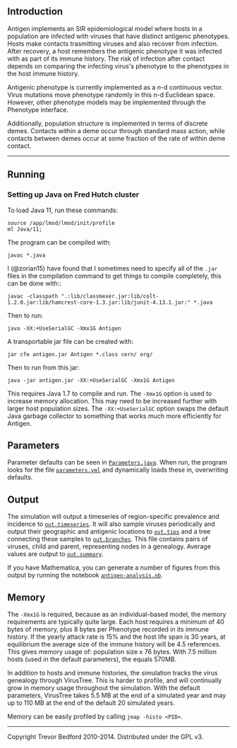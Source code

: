 ## Introduction

Antigen implements an SIR epidemiological model where hosts in a population are infected with
viruses that have distinct antigenic phenotypes.  Hosts make contacts trasmitting viruses and also
recover from infection.  After recovery, a host remembers the antigenic phenotype it was infected
with as part of its immune history.  The risk of infection after contact depends on comparing the
infecting virus's phenotype to the phenotypes in the host immune history.

Antigenic phenotype is currently implemented as a *n*-d continuous vector.  Virus mutations move
phenotype randomly in this *n*-d Euclidean space.  However, other phenotype models may be
implemented through the Phenotype interface.

Additionally, population structure is implemented in terms of discrete demes.  Contacts within a
deme occur through standard mass action, while contacts between demes occur at some fraction of the
rate of within deme contact.

-------------------------------------------

## Running

### Setting up Java on Fred Hutch cluster


To load Java 11, run these commands:

	source /app/lmod/lmod/init/profile
	ml Java/11;



The program can be compiled with:

	javac *.java


I (@zorian15) have found that I sometimes need to specify all of the `.jar` files in the compilation command to get things to compile completely, this can be done with::

	javac -classpath ".:lib/classmexer.jar:lib/colt-1.2.0.jar:lib/hamcrest-core-1.3.jar:lib/junit-4.13.1.jar:" *.java

Then to run:

	java -XX:+UseSerialGC -Xmx1G Antigen
	
A transportable jar file can be created with:

	jar cfe antigen.jar Antigen *.class cern/ org/
	
Then to run from this jar:

	java -jar antigen.jar -XX:+UseSerialGC -Xmx1G Antigen
	
This requires Java 1.7 to compile and run. The `-Xmx1G` option is used to increase memory allocation. 
This may need to be increased further with larger host population sizes. The `-XX:+UseSerialGC` option 
swaps the default Java garbage collector to something that works much more efficiently for Antigen.
	
## Parameters
	
Parameter defaults can be seen in [`Parameters.java`](Parameters.java).  When run, the program looks 
for the file [`parameters.yml`](parameters.yml) and dynamically loads these in, overwriting defaults.

## Output

The simulation will output a timeseries of region-specific prevalence and incidence to
[`out.timeseries`](example/out.timeseries).  It will also sample viruses periodically and output their 
geographic and antigenic locations to [`out.tips`](example/out.tips) and a tree connecting these samples 
to [`out.branches`](example/out.branches).  This file contains pairs of viruses, child and parent, 
representing nodes in a genealogy.  Average values are output to [`out.summary`](example/out.summary).

If you have Mathematica, you can generate a number of figures from this output by running the
notebook [`antigen-analysis.nb`](example/antigen-analysis.nb).

## Memory

The `-Xmx1G` is required, because as an individual-based model, the memory requirements are
typically quite large. Each host requires a minimum of 40 bytes of memory, plus 8 bytes per
Phenotype recorded in its immune history.  If the yearly attack rate is 15% and the host life span
is 30 years, at equilibrium the average size of the immune history will be 4.5 references.  This
gives memory usage of: population size x 76 bytes.  With 7.5 million hosts (used in the default
parameters), the equals 570MB.

In addition to hosts and immune histories, the simulation tracks the virus genealogy through
VirusTree.  This is harder to profile, and will continually grow in memory usage throughout the
simulation.  With the default parameters, VirusTree takes 5.5 MB at the end of a simulated year and
may up to 110 MB at the end of the default 20 simulated years.

Memory can be easily profiled by calling `jmap -histo <PID>`.

-------------------------------------------

Copyright Trevor Bedford 2010-2014. Distributed under the GPL v3.
